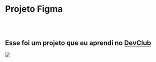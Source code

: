 <h1>Projeto Figma</h1>
<br>
<br>
<h2>Esse foi um projeto que eu aprendi no <a href="https://rodolfomori.com.br/devclub">DevClub <a/></h2>
<img src="https://github.com/cleverson09207/Projeto-Figma/blob/main/img/Captura%20de%20tela%202024-04-02%20212635.png?raw=true"/>
